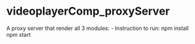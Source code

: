 # videoplayerComp_proxyServer

A proxy server that render all 3 modules:
    - Instruction to run:
        npm install
        npm start